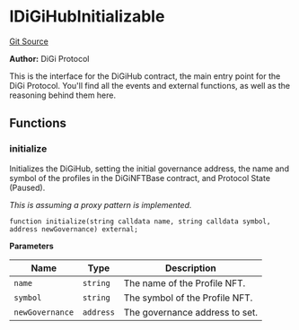 # IDiGiHubInitializable
[Git Source](https://github.com/digiv3rse/core-contracts/blob/5454b58664fab805b6888a68ff40915d251f32f3/contracts/interfaces/IDiGiHubInitializable.sol)

**Author:**
DiGi Protocol

This is the interface for the DiGiHub contract, the main entry point for the DiGi Protocol.
You'll find all the events and external functions, as well as the reasoning behind them here.


## Functions
### initialize

Initializes the DiGiHub, setting the initial governance address, the name and symbol of the profiles
in the DiGiNFTBase contract, and Protocol State (Paused).

*This is assuming a proxy pattern is implemented.*


```solidity
function initialize(string calldata name, string calldata symbol, address newGovernance) external;
```
**Parameters**

|Name|Type|Description|
|----|----|-----------|
|`name`|`string`|The name of the Profile NFT.|
|`symbol`|`string`|The symbol of the Profile NFT.|
|`newGovernance`|`address`|The governance address to set.|


